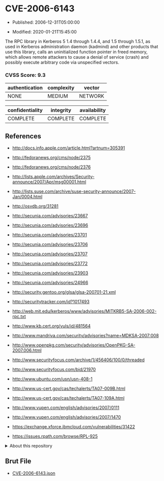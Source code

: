 # CVE-2006-6143

- Published: 2006-12-31T05:00:00

- Modified: 2020-01-21T15:45:00

The RPC library in Kerberos 5 1.4 through 1.4.4, and 1.5 through 1.5.1, as used in Kerberos administration daemon (kadmind) and other products that use this library, calls an uninitialized function pointer in freed memory, which allows remote attackers to cause a denial of service (crash) and possibly execute arbitrary code via unspecified vectors.

### CVSS Score: **9.3**

| authentication | complexity | vector |
| --- | --- | --- |
| NONE | MEDIUM | NETWORK |

| confidentiality | integrity | availability |
| --- | --- | --- |
| COMPLETE | COMPLETE | COMPLETE |

## References

* http://docs.info.apple.com/article.html?artnum=305391

* http://fedoranews.org/cms/node/2375

* http://fedoranews.org/cms/node/2376

* http://lists.apple.com/archives/Security-announce/2007/Apr/msg00001.html

* http://lists.suse.com/archive/suse-security-announce/2007-Jan/0004.html

* http://osvdb.org/31281

* http://secunia.com/advisories/23667

* http://secunia.com/advisories/23696

* http://secunia.com/advisories/23701

* http://secunia.com/advisories/23706

* http://secunia.com/advisories/23707

* http://secunia.com/advisories/23772

* http://secunia.com/advisories/23903

* http://secunia.com/advisories/24966

* http://security.gentoo.org/glsa/glsa-200701-21.xml

* http://securitytracker.com/id?1017493

* http://web.mit.edu/kerberos/www/advisories/MITKRB5-SA-2006-002-rpc.txt

* http://www.kb.cert.org/vuls/id/481564

* http://www.mandriva.com/security/advisories?name=MDKSA-2007:008

* http://www.openpkg.com/security/advisories/OpenPKG-SA-2007.006.html

* http://www.securityfocus.com/archive/1/456406/100/0/threaded

* http://www.securityfocus.com/bid/21970

* http://www.ubuntu.com/usn/usn-408-1

* http://www.us-cert.gov/cas/techalerts/TA07-009B.html

* http://www.us-cert.gov/cas/techalerts/TA07-109A.html

* http://www.vupen.com/english/advisories/2007/0111

* http://www.vupen.com/english/advisories/2007/1470

* https://exchange.xforce.ibmcloud.com/vulnerabilities/31422

* https://issues.rpath.com/browse/RPL-925

<details>
<summary>About this repository</summary> 

  This repository is part of the project [Live Hack CVE](https://github.com/Live-Hack-CVE). Main website can be found [www.live-hack.org](https://www.live-hack.org) 
  
  Made by [Sn0wAlice](https://github.com/Sn0wAlice) for the people that care about security and need to have a feed of the latest CVEs. Hope you enjoy it, don't forget to star the repo and follow me on [Twitter](https://twitter.com/Sn0wAlice) and [Github](https://github.com/Sn0wAlice). And that is my [personnal website](https://www.alice-snow.me/)

  - [Home Page](https://github.com/Live-Hack-CVE)
  - [Framework](https://github.com/Live-Hack-CVE/cve-framework)
  - [CVE database](https://github.com/Live-Hack-CVE/full_database)
  - [Changelog](https://github.com/Live-Hack-CVE/Changelog)
</details>

## Brut File

* [CVE-2006-6143.json](https://raw.githubusercontent.com/Live-Hack-CVE/full_database/main/cves/2006/CVE-2006-6143.json)

